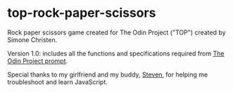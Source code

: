 # top-rock-paper-scissors
Rock paper scissors game created for The Odin Project ("TOP") created by Simone Christen.

Version 1.0: includes all the functions and specifications required from [The Odin Project prompt](https://www.theodinproject.com/paths/foundations/courses/foundations/lessons/rock-paper-scissors).

Special thanks to my girlfriend and my buddy, [Steven](https://github.com/Lutalo), for helping me troubleshoot and learn JavaScript.

